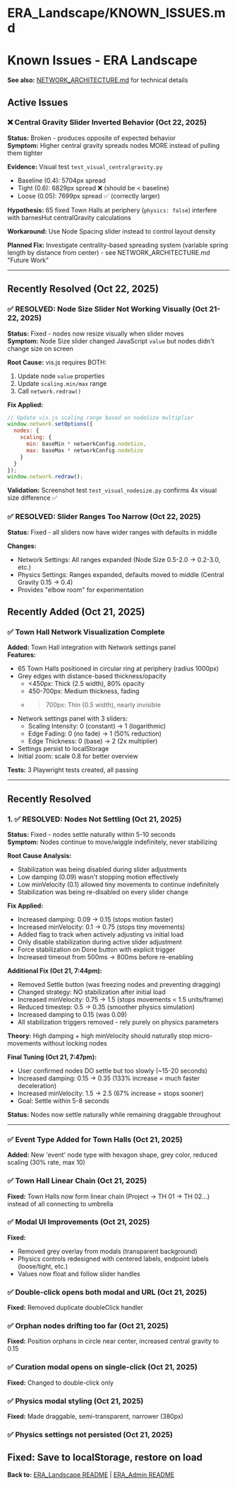 # ERA_Landscape/KNOWN_ISSUES.md

# Known Issues - ERA Landscape

**See also:** [NETWORK_ARCHITECTURE.md](NETWORK_ARCHITECTURE.md) for technical details

## Active Issues

### ❌ Central Gravity Slider Inverted Behavior (Oct 22, 2025)
**Status:** Broken - produces opposite of expected behavior  
**Symptom:** Higher central gravity spreads nodes MORE instead of pulling them tighter

**Evidence:** Visual test `test_visual_centralgravity.py`
- Baseline (0.4): 5704px spread
- Tight (0.6): 6829px spread ❌ (should be < baseline)
- Loose (0.05): 7699px spread ✅ (correctly larger)

**Hypothesis:** 65 fixed Town Halls at periphery (`physics: false`) interfere with barnesHut centralGravity calculations

**Workaround:** Use Node Spacing slider instead to control layout density

**Planned Fix:** Investigate centrality-based spreading system (variable spring length by distance from center) - see NETWORK_ARCHITECTURE.md "Future Work"

---

## Recently Resolved (Oct 22, 2025)

### ✅ RESOLVED: Node Size Slider Not Working Visually (Oct 21-22, 2025)
**Status:** Fixed - nodes now resize visually when slider moves  
**Symptom:** Node Size slider changed JavaScript `value` but nodes didn't change size on screen

**Root Cause:** vis.js requires BOTH:
1. Update node `value` properties
2. Update `scaling.min/max` range
3. Call `network.redraw()`

**Fix Applied:**
```javascript
// Update vis.js scaling range based on nodeSize multiplier
window.network.setOptions({
  nodes: {
    scaling: {
      min: baseMin * networkConfig.nodeSize,
      max: baseMax * networkConfig.nodeSize
    }
  }
});
window.network.redraw();
```

**Validation:** Screenshot test `test_visual_nodesize.py` confirms 4x visual size difference ✅

### ✅ RESOLVED: Slider Ranges Too Narrow (Oct 22, 2025)
**Status:** Fixed - all sliders now have wider ranges with defaults in middle

**Changes:**
- Network Settings: All ranges expanded (Node Size 0.5-2.0 → 0.2-3.0, etc.)
- Physics Settings: Ranges expanded, defaults moved to middle (Central Gravity 0.15 → 0.4)
- Provides "elbow room" for experimentation

## Recently Added (Oct 21, 2025)

### ✅ Town Hall Network Visualization Complete
**Added:** Town Hall integration with Network settings panel  
**Features:**
- 65 Town Halls positioned in circular ring at periphery (radius 1000px)
- Grey edges with distance-based thickness/opacity
  - <450px: Thick (2.5 width), 80% opacity
  - 450-700px: Medium thickness, fading
  - >700px: Thin (0.5 width), nearly invisible
- Network settings panel with 3 sliders:
  - Scaling Intensity: 0 (constant) → 1 (logarithmic)
  - Edge Fading: 0 (no fade) → 1 (50% reduction)
  - Edge Thickness: 0 (base) → 2 (2x multiplier)
- Settings persist to localStorage
- Initial zoom: scale 0.8 for better overview

**Tests:** 3 Playwright tests created, all passing

---

## Recently Resolved

### 1. ✅ RESOLVED: Nodes Not Settling (Oct 21, 2025)
**Status:** Fixed - nodes settle naturally within 5-10 seconds  
**Symptom:** Nodes continue to move/wiggle indefinitely, never stabilizing  

**Root Cause Analysis:**
- Stabilization was being disabled during slider adjustments
- Low damping (0.09) wasn't stopping motion effectively
- Low minVelocity (0.1) allowed tiny movements to continue indefinitely
- Stabilization was being re-disabled on every slider change

**Fix Applied:**
- Increased damping: 0.09 → 0.15 (stops motion faster)
- Increased minVelocity: 0.1 → 0.75 (stops tiny movements)
- Added flag to track when actively adjusting vs initial load
- Only disable stabilization during active slider adjustment
- Force stabilization on Done button with explicit trigger
- Increased timeout from 500ms → 800ms before re-enabling

**Additional Fix (Oct 21, 7:44pm):**
- Removed Settle button (was freezing nodes and preventing dragging)
- Changed strategy: NO stabilization after initial load
- Increased minVelocity: 0.75 → 1.5 (stops movements < 1.5 units/frame)
- Reduced timestep: 0.5 → 0.35 (smoother physics simulation)
- Increased damping to 0.15 (was 0.09)
- All stabilization triggers removed - rely purely on physics parameters

**Theory:** High damping + high minVelocity should naturally stop micro-movements without locking nodes

**Final Tuning (Oct 21, 7:47pm):**
- User confirmed nodes DO settle but too slowly (~15-20 seconds)
- Increased damping: 0.15 → 0.35 (133% increase = much faster deceleration)
- Increased minVelocity: 1.5 → 2.5 (67% increase = stops sooner)
- Goal: Settle within 5-8 seconds

**Status:** Nodes now settle naturally while remaining draggable throughout

---

### ✅ Event Type Added for Town Halls (Oct 21, 2025)
**Added:** New 'event' node type with hexagon shape, grey color, reduced scaling (30% rate, max 10)

### ✅ Town Hall Linear Chain (Oct 21, 2025)
**Fixed:** Town Halls now form linear chain (Project → TH 01 → TH 02...) instead of all connecting to umbrella

### ✅ Modal UI Improvements (Oct 21, 2025)
**Fixed:** 
- Removed grey overlay from modals (transparent background)
- Physics controls redesigned with centered labels, endpoint labels (loose/tight, etc.)
- Values now float and follow slider handles

### ✅ Double-click opens both modal and URL (Oct 21, 2025)
**Fixed:** Removed duplicate doubleClick handler

### ✅ Orphan nodes drifting too far (Oct 21, 2025)
**Fixed:** Position orphans in circle near center, increased central gravity to 0.15

### ✅ Curation modal opens on single-click (Oct 21, 2025)
**Fixed:** Changed to double-click only

### ✅ Physics modal styling (Oct 21, 2025)
**Fixed:** Made draggable, semi-transparent, narrower (380px)

### ✅ Physics settings not persisted (Oct 21, 2025)
**Fixed:** Save to localStorage, restore on load
---

**Back to:** [ERA_Landscape README](README.md) | [ERA_Admin README](../README.md)
